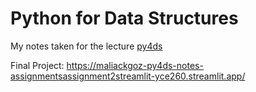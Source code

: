 # Python for Data Structures 
My notes taken for the lecture [py4ds](https://github.com/tarikaltuncu/py4ds)

Final Project: https://maliackgoz-py4ds-notes-assignmentsassignment2streamlit-yce260.streamlit.app/
